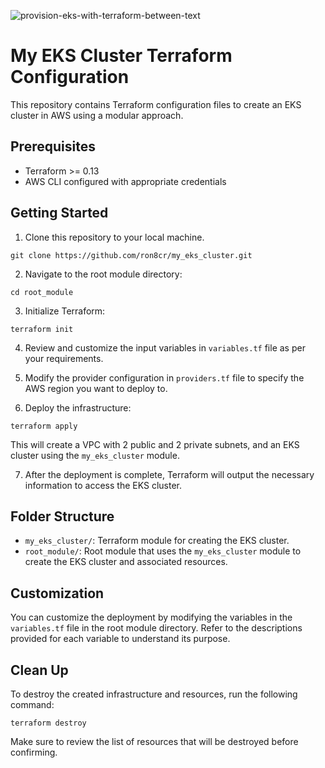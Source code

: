 ![provision-eks-with-terraform-between-text](https://github.com/ron8cr/my_eks_cluster/assets/124076577/1930aaa1-8063-4696-9528-913948820d96)

# My EKS Cluster Terraform Configuration

This repository contains Terraform configuration files to create an EKS cluster in AWS using a modular approach.

## Prerequisites

- Terraform >= 0.13
- AWS CLI configured with appropriate credentials

## Getting Started

1. Clone this repository to your local machine.
```
git clone https://github.com/ron8cr/my_eks_cluster.git
```

2. Navigate to the root module directory:

```
cd root_module
```

3. Initialize Terraform:
```
terraform init
```

4. Review and customize the input variables in `variables.tf` file as per your requirements.

5. Modify the provider configuration in `providers.tf` file to specify the AWS region you want to deploy to.

6. Deploy the infrastructure:

```
terraform apply
```


This will create a VPC with 2 public and 2 private subnets, and an EKS cluster using the `my_eks_cluster` module.

7. After the deployment is complete, Terraform will output the necessary information to access the EKS cluster.

## Folder Structure

- `my_eks_cluster/`: Terraform module for creating the EKS cluster.
- `root_module/`: Root module that uses the `my_eks_cluster` module to create the EKS cluster and associated resources.

## Customization

You can customize the deployment by modifying the variables in the `variables.tf` file in the root module directory. Refer to the descriptions provided for each variable to understand its purpose.

## Clean Up

To destroy the created infrastructure and resources, run the following command:
```
terraform destroy
```
Make sure to review the list of resources that will be destroyed before confirming.
